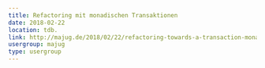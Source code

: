 ```yaml
---
title: Refactoring mit monadischen Transaktionen
date: 2018-02-22
location: tdb.
link: http://majug.de/2018/02/22/refactoring-towards-a-transaction-monad/
usergroup: majug
type: usergroup
---
```

